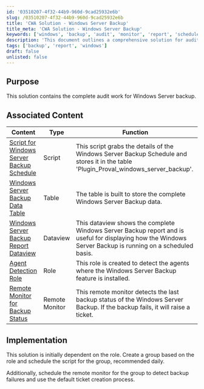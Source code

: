 ```yaml
---
id: '03510207-4f32-44b9-960d-9cad25932e6b'
slug: /03510207-4f32-44b9-960d-9cad25932e6b
title: 'CWA Solution - Windows Server Backup'
title_meta: 'CWA Solution - Windows Server Backup'
keywords: ['windows', 'backup', 'audit', 'monitor', 'report', 'schedule', 'role']
description: 'This document outlines a comprehensive solution for auditing Windows Server backups, including scripts, tables, and monitoring tools to ensure the backup process is functioning correctly and efficiently.'
tags: ['backup', 'report', 'windows']
draft: false
unlisted: false
---
```


## Purpose

This solution contains the complete audit work for Windows Server backup.

## Associated Content

| Content                                                                                 | Type           | Function                                                                                                                                                  |
| --------------------------------------------------------------------------------------- | -------------- | --------------------------------------------------------------------------------------------------------------------------------------------------------- |
| [Script for Windows Server Backup Schedule](/docs/070f3e8b-1365-4347-9fcb-43aad1d09d41) | Script         | This script grabs the details of the Windows Server Backup Schedule and stores it in the table 'Plugin_Proval_windows_server_backup'.                     |
| [Windows Server Backup Data Table](/docs/02ccf50f-d283-43a0-9130-1b3e23b56180)          | Table          | The table is built to store the complete Windows Server Backup data.                                                                                      |
| [Windows Server Backup Report Dataview](/docs/070f3e8b-1365-4347-9fcb-43aad1d09d41)     | Dataview       | This dataview shows the complete Windows Server Backup report and is useful for displaying how the Windows Server Backup is running on a scheduled basis. |
| [Agent Detection Role](/docs/5cd09bd8-bf3c-431a-8ee6-e56bff349e50)                      | Role           | This role is created to detect the agents where the Windows Server Backup feature is installed.                                                           |
| [Remote Monitor for Backup Status](/docs/ef03b1ec-11f8-438e-a21e-b4a2bdcd4c78)          | Remote Monitor | This remote monitor detects the last backup status of the Windows Server Backup. If the backup fails, it will raise a ticket.                             |

## Implementation

This solution is initially dependent on the role. Create a group based on the role and schedule the script for the group, recommended daily.

Additionally, schedule the remote monitor for the group to detect backup failures and use the default ticket creation process.